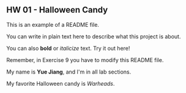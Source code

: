 ## HW 01 - Halloween Candy

This is an example of a README file. 

You can write in plain text here to describe what this project is about. 

You can also **bold** or *italicize* text. Try it out here!

Remember, in Exercise 9 you have to modify this README file.

My name is **Yue Jiang**, and I'm in all lab sections.

My favorite Halloween candy is *Warheads*.
